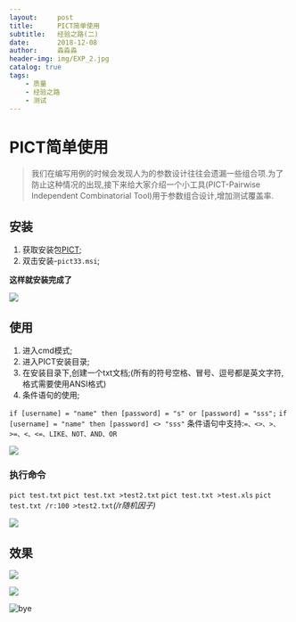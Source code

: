 ```yaml
---
layout:     post                   
title:      PICT简单使用          
subtitle:   经验之路(二)
date:       2018-12-08            
author:     淼淼淼                   
header-img: img/EXP_2.jpg
catalog: true                       
tags:                               
    - 质量
    - 经验之路
    - 测试
---
```


# PICT简单使用

>我们在编写用例的时候会发现人为的参数设计往往会遗漏一些组合项.为了防止这种情况的出现,接下来给大家介绍一个小工具(PICT-Pairwise Independent Combinatorial Tool)用于参数组合设计,增加测试覆盖率.

## 安装

1. 获取安装包[PICT](http://download.microsoft.com/download/f/5/5/f55484df-8494-48fa-8dbd-8c6f76cc014b/pict33.msi);
2. 双击安装-`pict33.msi`;

**这样就安装完成了**

![](https://ws1.sinaimg.cn/large/635e5891gy1fxzjf3gx6xj20xm032q69.jpg)


## 使用

1. 进入cmd模式;
2. 进入PICT安装目录;
3. 在安装目录下,创建一个txt文档;(所有的符号空格、冒号、逗号都是英文字符,格式需要使用ANSI格式)
4. 条件语句的使用;

`if [username] = "name" then [password] = "s" or [password] = "sss";`
`if [username] = "name" then [password] <> "sss"`
条件语句中支持:`=、<>、>、>=、<、<=、LIKE、NOT、AND、OR`

![](https://ws1.sinaimg.cn/large/635e5891gy1fxzjgslqt7j20l40h6n7r.jpg)

### 执行命令

`pict test.txt`
`pict test.txt >test2.txt`
`pict test.txt >test.xls`
`pict test.txt /r:100 >test2.txt`*(/r随机因子)*

![](https://ws1.sinaimg.cn/large/635e5891gy1fxzjhmzo5sj20na0awdof.jpg)

## 效果

![](https://ws1.sinaimg.cn/large/635e5891gy1fxzjit7y4dj20p20jkdnl.jpg)

![](https://ws1.sinaimg.cn/large/635e5891gy1fxzjj6ammpj20qg0wmh2z.jpg)

![bye](https://i.loli.net/2020/07/18/As9UOXhr8Kl4IQe.png)